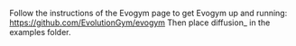 Follow the instructions of the Evogym page to get Evogym up and running:
https://github.com/EvolutionGym/evogym
Then place diffusion_ in the examples folder.
